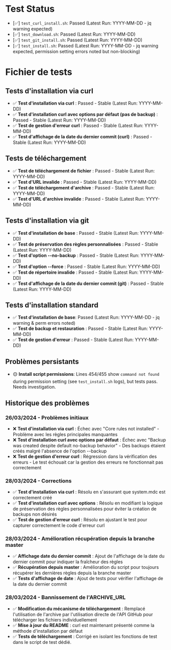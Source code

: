 # Test Status

- [✅] `test_curl_install.sh`: Passed (Latest Run: YYYY-MM-DD - jq warning expected)
- [✅] `test_download.sh`: Passed (Latest Run: YYYY-MM-DD)
- [✅] `test_git_install.sh`: Passed (Latest Run: YYYY-MM-DD)
- [✅] `test_install.sh`: Passed (Latest Run: YYYY-MM-DD - jq warning expected, permission setting errors noted but non-blocking)

# Fichier de tests

## Tests d'installation via curl
- ✅ **Test d'installation via curl** : Passed - Stable (Latest Run: YYYY-MM-DD)
- ✅ **Test d'installation curl avec options par défaut (pas de backup)** : Passed - Stable (Latest Run: YYYY-MM-DD)
- ✅ **Test de gestion d'erreur curl** : Passed - Stable (Latest Run: YYYY-MM-DD)
- ✅ **Test d'affichage de la date du dernier commit (curl)** : Passed - Stable (Latest Run: YYYY-MM-DD)

## Tests de téléchargement
- ✅ **Test de téléchargement de fichier** : Passed - Stable (Latest Run: YYYY-MM-DD)
- ✅ **Test d'URL invalide** : Passed - Stable (Latest Run: YYYY-MM-DD)
- ✅ **Test de téléchargement d'archive** : Passed - Stable (Latest Run: YYYY-MM-DD)
- ✅ **Test d'URL d'archive invalide** : Passed - Stable (Latest Run: YYYY-MM-DD)

## Tests d'installation via git
- ✅ **Test d'installation de base** : Passed - Stable (Latest Run: YYYY-MM-DD)
- ✅ **Test de préservation des règles personnalisées** : Passed - Stable (Latest Run: YYYY-MM-DD)
- ✅ **Test d'option --no-backup** : Passed - Stable (Latest Run: YYYY-MM-DD)
- ✅ **Test d'option --force** : Passed - Stable (Latest Run: YYYY-MM-DD)
- ✅ **Test de répertoire invalide** : Passed - Stable (Latest Run: YYYY-MM-DD)
- ✅ **Test d'affichage de la date du dernier commit (git)** : Passed - Stable (Latest Run: YYYY-MM-DD)

## Tests d'installation standard
- ✅ **Test d'installation de base**: Passed (Latest Run: YYYY-MM-DD - jq warning & perm errors noted)
- ✅ **Test de backup et restauration** : Passed - Stable (Latest Run: YYYY-MM-DD)
- ✅ **Test de gestion d'erreur** : Passed - Stable (Latest Run: YYYY-MM-DD)

## Problèmes persistants
- 🟡 **Install script permissions**: Lines 454/455 show `command not found` during permission setting (see `test_install.sh` logs), but tests pass. Needs investigation.

## Historique des problèmes

### 26/03/2024 - Problèmes initiaux
- ❌ **Test d'installation via curl** : Échec avec "Core rules not installed" - Problème avec les règles principales manquantes
- ❌ **Test d'installation curl avec options par défaut** : Échec avec "Backup was created despite default no-backup behavior" - Des backups étaient créés malgré l'absence de l'option --backup
- ❌ **Test de gestion d'erreur curl** : Régression dans la vérification des erreurs - Le test échouait car la gestion des erreurs ne fonctionnait pas correctement

### 28/03/2024 - Corrections
- ✅ **Test d'installation via curl** : Résolu en s'assurant que system.mdc est correctement créé
- ✅ **Test d'installation curl avec options** : Résolu en modifiant la logique de préservation des règles personnalisées pour éviter la création de backups non désirés
- ✅ **Test de gestion d'erreur curl** : Résolu en ajustant le test pour capturer correctement le code d'erreur curl

### 28/03/2024 - Amélioration récupération depuis la branche master
- ✅ **Affichage date du dernier commit** : Ajout de l'affichage de la date du dernier commit pour indiquer la fraîcheur des règles
- ✅ **Récupération depuis master** : Amélioration du script pour toujours récupérer les dernières règles depuis la branche master
- ✅ **Tests d'affichage de date** : Ajout de tests pour vérifier l'affichage de la date du dernier commit

### 28/03/2024 - Bannissement de l'ARCHIVE_URL
- ✅ **Modification du mécanisme de téléchargement** : Remplacé l'utilisation de l'archive par l'utilisation directe de l'API GitHub pour télécharger les fichiers individuellement
- ✅ **Mise à jour du README** : curl est maintenant présenté comme la méthode d'installation par défaut
- ✅ **Tests de téléchargement** : Corrigé en isolant les fonctions de test dans le script de test dédié. 